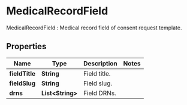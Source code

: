 

# MedicalRecordField

MedicalRecordField : Medical record field of consent request template.

## Properties

| Name | Type | Description | Notes |
|------------ | ------------- | ------------- | -------------|
|**fieldTitle** | **String** | Field title. |  |
|**fieldSlug** | **String** | Field slug. |  |
|**drns** | **List&lt;String&gt;** | Field DRNs. |  |



